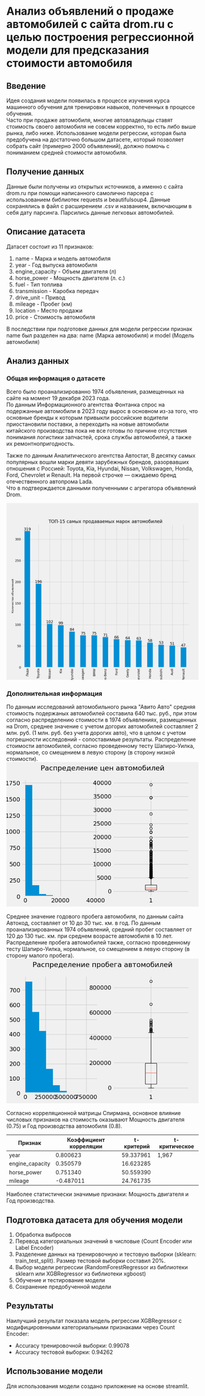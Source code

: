 # Анализ объявлений о продаже автомобилей с сайта drom.ru с целью построения регрессионной модели для предсказания стоимости автомобиля  

## Введение

Идея создания модели появилась в процессе изучения курса машинного обучения для тренировки навыков, полеченных в процессе обучения.  
Часто при продаже автомобиля, многие автовладельцы ставят стоимость своего автомобиля не совсем корректно, то есть либо выше рынка, либо ниже.
Использование модели регрессии, которая была предобучена на достаточно большом датасете, который позволяет собрать сайт (примерно 2000 объявлений), 
должно помочь с пониманием средней стоимости автомобиля.

## Получение данных
Данные были получены из открытых источников, а именно с сайта drom.ru при помощи написанного самолично парсера с использованием библиотек requests и beautifulsoup4.
Данные сохранялись в файл с расширением .csv и названием, включающим в себя дату парсинга. Парсились данные легковых автомобилей.  

## Описание датасета

Датасет состоит из 11 признаков:  
1. name - Марка и модель автомобиля
2. year - Год выпуска автомобиля
3. engine_capacity - Объем двигателя (л)
4. horse_power - Мощность двигателя (л. с.)
5. fuel - Тип топлива
6. transmission - Каробка передач
7. drive_unit - Привод
8. mileage - Пробег (км)
9. location - Место продажи
10. price - Стоимость автомобиля

В последствии при подготовке данных для модели регрессии признак name был разделен на два: name (Марка автомобиля) и model (Модель автомобиля)

## Анализ данных

### Общая информация о датасете
Всего было проанализированно 1974 объявления, размещенных на сайте на момент 19 декабря 2023 года.  
По данным Информационного агентства Фонтанка спрос на подержанные автомобили в 2023 году вырос в основном из-за того, что основные бренды к которым привыкли российские водители приостановили поставки, 
а переходить на новые автомобили китайского производства пока не все готовы по причине отсутствия понимания логистики запчастей, срока службы автомобилей, а также их ремонтнопригодность.  

Также по данным Аналитического агентства Автостат, В десятку самых популярных вошли марки девяти зарубежных брендов, разорвавших отношения с Россией: Toyota, Kia, Hyundai, Nissan, Volkswagen, Honda, Ford, Chevrolet и Renault. На первой строчке — ожидаемо бренд отечественного автопрома Lada.  
Что в подтверждается данными полученными с агрегатора объявлений Drom.

![bar-plot-top-15](/img/ТОП-15%20самых%20продаваемых%20марок%20автомобилей.png)

### Дополнительная информация

По данным исследований автомобильного рынка "Авито Авто" средняя стоимость подержаных автомобилей составила 640 тыс. руб., при этом согласно распределению стоимости в 1974 объявлениях, размещенных на Drom, 
среднее значение с учетом догорих автомобилей составляет 2 млн. руб. (1 млн. руб. без учета дорогих авто), что в целом с учетом погрешности исследовний - сопоставимые результаты.
Распределение стоимости автомобилей, согласно проведенному тесту Шапиро-Уилка, нормальное, со смещением в левую сторону (в сторону низкой стоимости).  
![hist-plot-price](/img/Распределение%20цен%20автомобилей.png)

Среднее значение годового пробега автомобиля, по данным сайта Автокод, составляет от 10 до 30 тыс. км. в год. По данным проанализированных 1974 объявлений, средний пробег составляет от 120 до 130 тыс. км. при среднем возрасте автомобиля в 10 лет.  
Распределение пробега автомобилей также, согласно проведенному тесту Шапиро-Уилка, нормальное, со смещением в левую сторону (в сторону малого пробега). 
![hist-plot-mileage](/img/Распределение%20пробега%20автомобилей.png) 

Согласно корреляционной матрицы Спирмана, основное влияние числовых признаков на стоимость оказывают Мощность двигателя (0.75) и Год производства автомобиля (0.8).  
 
| Признак         | Коэффициент корреляции | t-критерий | t-критическое |
|-----------------|------------------------|------------|---------------|
| year            |               0.800623 |  59.337961 | 1,967         |
| engine_capacity |               0.350579 |  16.623285 |               |
| horse_power     |               0.751340 |  50.559390 |               |
| mileage         |              -0.487011 |  24.761735 |               |

Наиболее статистически значимые признаки: Мощность двигателя и Год производства.

## Подготовка датасета для обучения модели

1. Обработка выбросов
2. Перевод категориальных значений в числовые (Count Encoder или Label Encoder)
3. Разделение данных на тренировочную и тестовую выборки (sklearn: train_test_split). Размер тестовой выборки составил 20%.  
4. Выбор модели регрессии (RandomForestRegressor из библиотеки sklearn или XGBRegressor из библиотеки xgboost)
5. Обучение и тестирование модели  
6. Сохранение предобученной модели

## Результаты

Наилучший результат показала модель регрессии XGBRegressor с модифицировнными категориальными признаками через Count Encoder:  
* Accuracy тренировочной выборки: 0.99078
* Accuracy тестовой выборки: 0.94262

## Использование модели

Для использования модели создано приложение на основе streamlit.  


